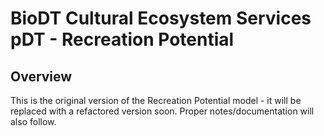# BioDT Cultural Ecosystem Services pDT - Recreation Potential
## Overview
This is the original version of the Recreation Potential model - it will be replaced with a refactored version soon.
Proper notes/documentation will also follow.
